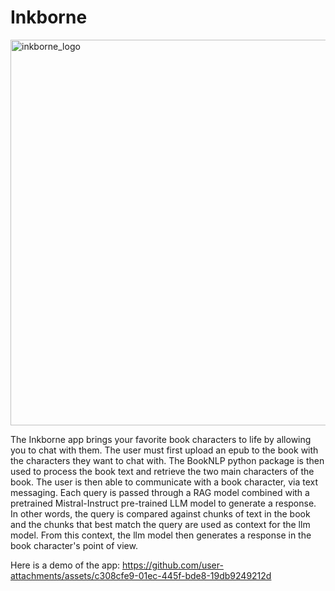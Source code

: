 # Inkborne
<img width="617" alt="inkborne_logo" src="https://github.com/user-attachments/assets/6806bdb8-2c15-4114-9ee3-081beb7be3f2" />

The Inkborne app brings your favorite book characters to life by allowing you to chat with them. The user must first upload an epub to the book with the characters they want to chat with. The BookNLP python package is then used to process the book text and retrieve the two main characters of the book. The user is then able to communicate with a book character, via text messaging. Each query is passed through a RAG model combined with a pretrained Mistral-Instruct pre-trained LLM model to generate a response. In other words, the query is compared against chunks of text in the book and the chunks that best match the query are used as context for the llm model. From this context, the llm model then generates a response in the book character's point of view.

Here is a demo of the app:
https://github.com/user-attachments/assets/c308cfe9-01ec-445f-bde8-19db9249212d


